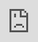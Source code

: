```yaml
---
layout: page
title:
permalink: /ux2/
---
```

<html> <head> <meta name="viewport" content="width=device-width, initial-scale=1.0, maximum-scale=1.0, user-scalable=0"> <title>Add your Typeform title here</title> <style type="text/css"> html{ margin: 0; height: 100%; overflow: hidden; } iframe{ position: absolute; left:0; right:0; bottom:0; top:0; border:0; } </style> </head> <body> <iframe id="typeform-full" width="100%" height="100%" frameborder="0" src="https://greggcorp.typeform.com/to/tFHnP3"></iframe> <script type="text/javascript" src="https://embed.typeform.com/embed.js"></script> </body> </html>
